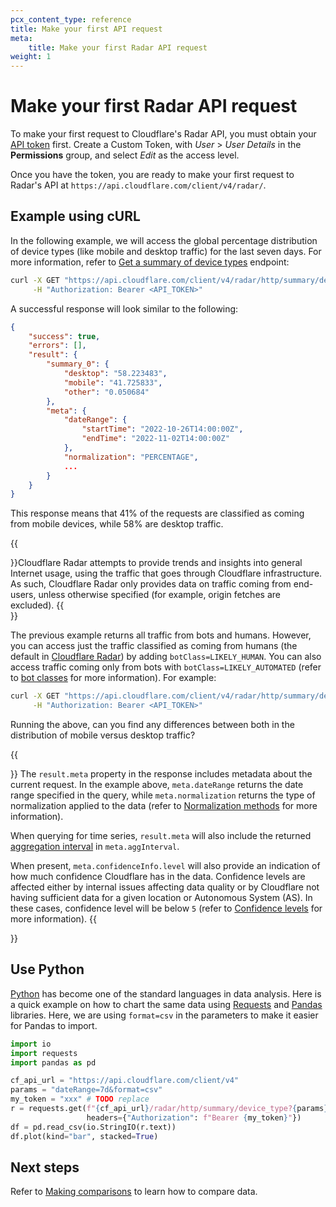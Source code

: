```yaml
---
pcx_content_type: reference
title: Make your first API request
meta:
    title: Make your first Radar API request
weight: 1
---
```


# Make your first Radar API request

To make your first request to Cloudflare's Radar API, you must obtain your [API token](/fundamentals/api/get-started/create-token/) first. Create a Custom Token, with _User_ > _User Details_ in the **Permissions** group, and select _Edit_ as the access level.

Once you have the token, you are ready to make your first request to Radar's API at `https://api.cloudflare.com/client/v4/radar/`.

## Example using cURL

In the following example, we will access the global percentage distribution of device types (like mobile and desktop traffic) for the last seven days. For more information, refer to [Get a summary of device types](https://developers.cloudflare.com/api/operations/radar-http-get-a-summary-of-device-types) endpoint:

```bash
curl -X GET "https://api.cloudflare.com/client/v4/radar/http/summary/device_type?dateRange=7d&format=json" \
     -H "Authorization: Bearer <API_TOKEN>"
```

A successful response will look similar to the following:

```json
{
	"success": true,
	"errors": [],
	"result": {
		"summary_0": {
			"desktop": "58.223483",
			"mobile": "41.725833",
			"other": "0.050684"
		},
		"meta": {
			"dateRange": {
				"startTime": "2022-10-26T14:00:00Z",
				"endTime": "2022-11-02T14:00:00Z"
			},
			"normalization": "PERCENTAGE",
			...
		}
	}
}
```

This response means that 41% of the requests are classified as coming from mobile devices, while 58% are desktop traffic.


{{<Aside type="note">}}Cloudflare Radar attempts to provide trends and insights into general Internet usage, using the traffic that goes through Cloudflare infrastructure. As such, Cloudflare Radar only provides data on traffic coming from end-users, unless otherwise specified (for example, origin fetches are excluded).
{{</Aside>}}

The previous example returns all traffic from bots and humans. However, you can access just the traffic classified as coming from humans (the default in [Cloudflare Radar](https://radar.cloudflare.com)) by adding `botClass=LIKELY_HUMAN`. You can also access traffic coming only from bots with `botClass=LIKELY_AUTOMATED` (refer to [bot classes](/radar/concepts/bot-classes) for more information). For example:

```bash
curl -X GET "https://api.cloudflare.com/client/v4/radar/http/summary/device_type?dateRange=7d&botClass=LIKELY_AUTOMATED&format=json" \
     -H "Authorization: Bearer <API_TOKEN>"
```

Running the above, can you find any differences between both in the distribution of mobile versus desktop traffic?

{{<Aside type="note" header="The <code>result.meta</code> property">}}
The `result.meta` property in the response includes metadata about the current request. In the example above, `meta.dateRange` returns the date range specified in the query, while `meta.normalization` returns the type of normalization applied to the data (refer to [Normalization methods](/radar/concepts/normalization) for more information).

When querying for time series, `result.meta` will also include the returned [aggregation interval](/radar/concepts/aggregation-intervals) in `meta.aggInterval`.

When present, `meta.confidenceInfo.level` will also provide an indication of how much confidence Cloudflare has in the data. Confidence levels are affected either by internal issues affecting data quality or by Cloudflare not having sufficient data for a given location or Autonomous System (AS). In these cases, confidence level will be below `5` (refer to [Confidence levels](/radar/concepts/confidence-levels) for more information).
{{</Aside>}}

## Use Python

[Python](https://www.python.org/) has become one of the standard languages in data analysis. Here is a quick example on how to chart the same data using [Requests](https://pypi.org/project/requests/) and [Pandas](https://pandas.pydata.org/) libraries. Here, we are using `format=csv` in the parameters to make it easier for Pandas to import.

```python
import io
import requests
import pandas as pd

cf_api_url = "https://api.cloudflare.com/client/v4"
params = "dateRange=7d&format=csv"
my_token = "xxx" # TODO replace
r = requests.get(f"{cf_api_url}/radar/http/summary/device_type?{params}",
                 headers={"Authorization": f"Bearer {my_token}"})
df = pd.read_csv(io.StringIO(r.text))
df.plot(kind="bar", stacked=True)
```


## Next steps

Refer to [Making comparisons](/radar/get-started/making-comparisons) to learn how to compare data.